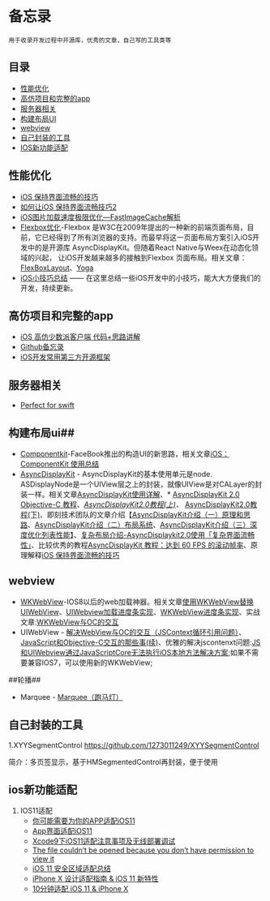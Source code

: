 ﻿# 备忘录
    用于收录开发过程中开源库，优秀的文章，自己写的工具类等
## 目录 ##

- [性能优化](#性能优化)
- [高仿项目和完整的app](#高仿项目和完整的app)
- [服务器相关](#服务器相关)
- [构建布局UI](#构建布局ui)
- [webview](#webview)
- [自己封装的工具](#自己封装的工具)
- [IOS新功能适配](#ios新功能适配)

## 性能优化 ##
 - [iOS 保持界面流畅的技巧][1]
 - [如何让iOS 保持界面流畅技巧2][2]
 - [iOS图片加载速度极限优化—FastImageCache解析][3]
 - [Flexbox优化][4]-Flexbox     是W3C在2009年提出的一种新的前端页面布局，目前，它已经得到了所有浏览器的支持。而最早将这一页面布局方案引入iOS开发中的是开源库 AsyncDisplayKit。但随着React Native与Weex在动态化领域的兴起， 让iOS开发越来越多的接触到Flexbox 页面布局。相关文章：[FlexBoxLayout][5]、[Yoga][6]
 - [iOS小技巧总结][7] —— 在这里总结一些iOS开发中的小技巧，能大大方便我们的开发，持续更新。

## 高仿项目和完整的app ##

 - [iOS 高仿少数派客户端 代码+思路讲解][8]
 - [Github备忘录][9]
 - [iOS开发常用第三方开源框架][10]

## 服务器相关 ##

- [Perfect for swift][11]

## 构建布局ui##

 - [Componentkit][12]-FaceBook推出的构造UI的新思路，相关文章[iOS：ComponentKit 使用总结][13]
 - [AsyncDisplayKit][14] - AsyncDisplayKit的基本使用单元是node. ASDisplayNode是一个UIView层之上的封装，就像UIView是对CALayer的封装一样。相关文章[AsyncDisplayKit使用详解][15]、* [AsyncDisplayKit 2.0 Objective-C 教程][16]、*[AsyncDisplayKit2.0教程(上)][17]、* [AsyncDisplayKit2.0教程(下)][18]、即刻技术团队的文章介绍【[AsyncDisplayKit介绍（一）原理和思路][19]、[AsyncDisplayKit介绍（二）布局系统][20]、[AsyncDisplayKit介绍（三）深度优化列表性能][21]】、[复杂布局介绍-AsyncDisplaykit2.0使用「复杂界面流畅性」][22]、比较优秀的教程[AsyncDisplayKit 教程：达到 60 FPS 的滚动帧率][23]、原理解释[iOS 保持界面流畅的技巧][24]

## webview ##

 - [WKWebView][25]-IOS8以后的web加载神器。相关文章[使用WKWebView替换UIWebView][26]、[UIWebview加载进度条实现][27]、[WKWebView进度条实现][28]、实战文章:[WKWebView与OC的交互][29]
 - UIWebView - [解决WebView与OC的交互（JSContext循环引用问题）][30]、[JavaScript和Objective-C交互的那些事(续)][31]、优雅的解决jscontenxt问题:[JS和UIWebview通过JavaScriptCore无法执行iOS本地方法解决方案][32];如果不需要兼容IOS7，可以使用新的WKWebView;

##轮播##

 - Marquee - [Marquee（跑马灯）][33]

## 自己封装的工具 ##

1.XYYSegmentControl https://github.com/1273011249/XYYSegmentControl

简介：多页签显示，基于HMSegmentedControl再封装，便于使用

## ios新功能适配 ##

 1. IOS11适配
    - [你可能需要为你的APP适配iOS11][34]
    - [App界面适配iOS11][35]
    - [Xcode9下iOS11适配注意事项及无线部署调试][36]
    - [The file couldn’t be opened because you don’t have permission to view it][37]  
    - [iOS 11 安全区域适配总结][38]
    - [iPhone X 设计适配指南 & iOS 11 新特性][39]
    - [10分钟适配 iOS 11 & iPhone X][40]


  [1]: https://blog.ibireme.com/2015/11/12/smooth_user_interfaces_for_ios/
  [2]: http://www.cnblogs.com/ioriwellings/p/5011993.html
  [3]: http://blog.cnbang.net/tech/2578/
  [4]: http://www.cocoachina.com/ios/20170314/18878.html
  [5]: https://github.com/LPD-iOS/FlexBoxLayout
  [6]: https://github.com/facebook/yoga
  [7]: http://www.jianshu.com/p/4523eafb4cd4
  [8]: http://www.jianshu.com/p/1265eea814c6
  [9]: http://www.jianshu.com/p/5c16f21a74de
  [10]: http://www.cnblogs.com/tinych/p/6556148.html
  [11]: https://github.com/PerfectlySoft/Perfect
  [12]: https://github.com/facebook/componentkit
  [13]: https://segmentfault.com/a/1190000002706612
  [14]: https://github.com/facebookarchive/AsyncDisplayKit
  [15]: http://www.jianshu.com/p/a6105e22d394
  [16]: http://blog.csdn.net/kmyhy/article/details/55656939
  [17]: http://blog.csdn.net/kmyhy/article/details/54632659
  [18]: http://blog.csdn.net/kmyhy/article/details/54846322
  [19]: https://zhuanlan.zhihu.com/p/25371361
  [20]: https://zhuanlan.zhihu.com/p/26283742
  [21]: https://zhuanlan.zhihu.com/p/29537687
  [22]: http://www.jianshu.com/p/afc69cd9e824
  [23]: http://www.cocoachina.com/swift/20141124/10298.html
  [24]: https://blog.ibireme.com/2015/11/12/smooth_user_interfaces_for_ios/
  [25]: https://github.com/XFIOSXiaoFeng/WKWebView
  [26]: http://www.jianshu.com/p/6ba2507445e4
  [27]: http://www.cnblogs.com/yajunLi/p/6292507.html
  [28]: http://www.jianshu.com/p/b32b9fb6cb0a
  [29]: http://www.jianshu.com/p/d8a8913d7e8e
  [30]: http://www.jianshu.com/p/94bd66874dba
  [31]: http://www.jianshu.com/p/939db6215436
  [32]: https://galileioo.github.io/posts/UIWebview-JS.html
  [33]: https://github.com/jinht/Marquee
  [34]: http://www.jianshu.com/p/370d82ba3939
  [35]: http://www.jianshu.com/p/352f101d6df1
  [36]: http://shizhifang886.blog.163.com/blog/static/30585110201482912125657/
  [37]: http://shizhifang886.blog.163.com/blog/static/30585110201482912125657/
  [38]: http://www.jianshu.com/p/efbc8619d56b
  [39]: https://mp.weixin.qq.com/s/7kM8Qiha7np6_QWfduxD-A
  [40]: http://www.cocoachina.com/ios/20170925/20642.html